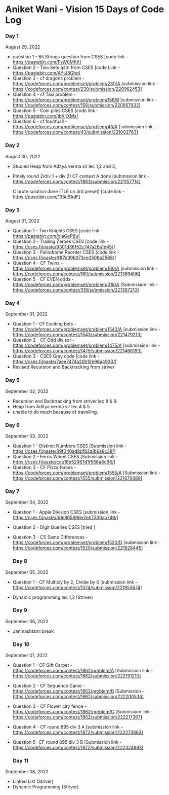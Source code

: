 # Aniket Wani - Vision 15 Days of Code Log

### Day 1

August 29, 2022

- question 1 - Bit Strings question from CSES
  [code link - https://pastebin.com/FsW0MfiX]
- Question 2 - Two Sets qstn from CSES 
  [code Link - https://pastebin.com/AYtJ8Ghq]
- Question 3 - cf dragons problem - https://codeforces.com/problemset/problem/230/A
  [submission link - https://codeforces.com/contest/230/submission/220962453]
- Question 4 - cf Taxi problem - https://codeforces.com/problemset/problem/158/B
  [submission link - https://codeforces.com/contest/158/submission/220957932]
- Question 5 - Coin piles CSES
  [code link - https://pastebin.com/jbXjtXMx]
- Question 6 - cf foootball - https://codeforces.com/problemset/problem/43/A
  [submission link - https://codeforces.com/contest/43/submission/221002763]

### Day 2

August 30, 2022

- Studied Heap from Aditya verma sir lec 1,2 and 3;
- Pinely round 2(div 1 + div 2) CF contest
    A done
    [submission link - https://codeforces.com/contest/1863/submission/221157714]

    C brute solution done (TLE on 3rd preset)
    [code link - https://pastebin.com/138u9AdF]


### Day 3

August 31, 2022

- Question 1 - Two Knights CSES
  [code link - https://pastebin.com/djaGeP8u]
- Question 2 - Trailing Zeroes CSES
  [code link - https://cses.fi/paste/9301d36f52c747a26a1b45/]
- Question 3 - Palindrome Reorder CSES
  [code link - https://cses.fi/paste/61f7e39b073ce2506a2568/]
- Question 4 - CF Twins - https://codeforces.com/problemset/problem/160/A
  [submission link - https://codeforces.com/contest/160/submission/221369406]
- Question 5 - CF EVEN odds - https://codeforces.com/problemset/problem/318/A
  [Submission link - https://codeforces.com/contest/318/submission/221367210]

### Day 4

September 01, 2022

- Question 1 - CF Exciting bets - https://codeforces.com/problemset/problem/1543/A
  [submission link - https://codeforces.com/contest/1543/submission/221479213]
- Question 2 - CF Odd divisor - https://codeforces.com/problemset/problem/1475/A
  [submission link - https://codeforces.com/contest/1475/submission/221468193]
- Question 3 - CSES Gray code
  [code link - https://cses.fi/paste/7aee7474a20b12e96a4930/]
- Revised Recursion and Backtracking from striver

### Day 5

September 02, 2022

- Recursion and Backtracking from striver lec 8 & 9.
- Heap from Aditya verma sir lec 4 & 5.
- unable to do much because of travelling.

### Day 6

September 03, 2022

- Question 1 - Distinct Numbers CSES 
  [Submission link - https://cses.fi/paste/89f040ad8bf82a1b6a8c38/]
- Question 2 - Ferris Wheel CSES 
  [Submission link - https://cses.fi/paste/cde16b52967d1f566a8d96/]
- Question 3 - CF Pizza forces - https://codeforces.com/problemset/problem/1555/A
  [Submission link - https://codeforces.com/contest/1555/submission/221670689]

### Day 7

September 04, 2022

- Question 1 - Apple Division CSES
  [submission link - https://cses.fi/paste/3de865896e2eb7336ab749/]
- Question 2 - Digit Queries CSES
  [tried ]
- Question 3 - CS Same Differences - https://codeforces.com/problemset/problem/1520/D
  [submission link - https://codeforces.com/contest/1520/submission/221828445]
  
  ### Day 8

September 05, 2022

- Question 1 - CF Multiply by 2, Divide by 6
  [submission link - https://codeforces.com/contest/1374/submission/221953674] 
- Dynamic programming lec 1,2 (Striver)

  ### Day 9

September 06, 2022
- Janmashtami break

  ### Day 10

September 07, 2022

- Question 1 - CF Gift Carpet - https://codeforces.com/contest/1862/problem/A
  [Submission link - https://codeforces.com/contest/1862/submission/222191210]
- Question 2 - CF Sequence Game - https://codeforces.com/contest/1862/problem/B
  [Submission - https://codeforces.com/contest/1862/submission/222200534]
- Question 3 - CF Flower city fence - https://codeforces.com/contest/1862/problem/C
  [Submission link - https://codeforces.com/contest/1862/submission/222217367]
- Question 4 - CF round 895 div 3 A 
  [submission link - https://codeforces.com/contest/1872/submission/222273863]
- Question 5 -CF round 895 div 3 B
  [Submission link - https://codeforces.com/contest/1872/submission/222324893]

  ### Day 11

September 08, 2022

- Linked List (Striver)
- Dynamic Programming (Striver)
